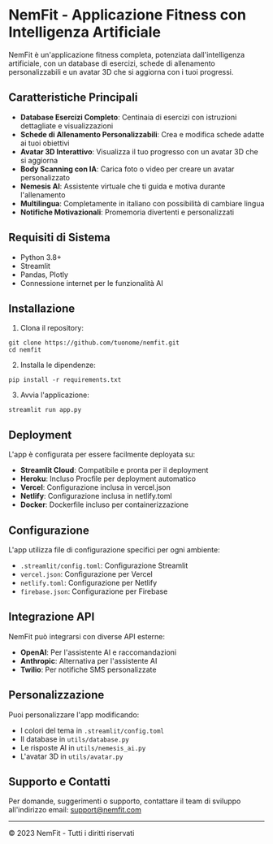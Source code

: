 # NemFit - Applicazione Fitness con Intelligenza Artificiale

NemFit è un'applicazione fitness completa, potenziata dall'intelligenza artificiale, con un database di esercizi, schede di allenamento personalizzabili e un avatar 3D che si aggiorna con i tuoi progressi.

## Caratteristiche Principali

- **Database Esercizi Completo**: Centinaia di esercizi con istruzioni dettagliate e visualizzazioni
- **Schede di Allenamento Personalizzabili**: Crea e modifica schede adatte ai tuoi obiettivi
- **Avatar 3D Interattivo**: Visualizza il tuo progresso con un avatar 3D che si aggiorna
- **Body Scanning con IA**: Carica foto o video per creare un avatar personalizzato
- **Nemesis AI**: Assistente virtuale che ti guida e motiva durante l'allenamento
- **Multilingua**: Completamente in italiano con possibilità di cambiare lingua
- **Notifiche Motivazionali**: Promemoria divertenti e personalizzati

## Requisiti di Sistema

- Python 3.8+
- Streamlit
- Pandas, Plotly
- Connessione internet per le funzionalità AI

## Installazione

1. Clona il repository:
```
git clone https://github.com/tuonome/nemfit.git
cd nemfit
```

2. Installa le dipendenze:
```
pip install -r requirements.txt
```

3. Avvia l'applicazione:
```
streamlit run app.py
```

## Deployment

L'app è configurata per essere facilmente deployata su:

- **Streamlit Cloud**: Compatibile e pronta per il deployment
- **Heroku**: Incluso Procfile per deployment automatico
- **Vercel**: Configurazione inclusa in vercel.json
- **Netlify**: Configurazione inclusa in netlify.toml
- **Docker**: Dockerfile incluso per containerizzazione

## Configurazione

L'app utilizza file di configurazione specifici per ogni ambiente:

- `.streamlit/config.toml`: Configurazione Streamlit
- `vercel.json`: Configurazione per Vercel
- `netlify.toml`: Configurazione per Netlify
- `firebase.json`: Configurazione per Firebase

## Integrazione API

NemFit può integrarsi con diverse API esterne:

- **OpenAI**: Per l'assistente AI e raccomandazioni
- **Anthropic**: Alternativa per l'assistente AI
- **Twilio**: Per notifiche SMS personalizzate

## Personalizzazione

Puoi personalizzare l'app modificando:

- I colori del tema in `.streamlit/config.toml`
- Il database in `utils/database.py`
- Le risposte AI in `utils/nemesis_ai.py`
- L'avatar 3D in `utils/avatar.py`

## Supporto e Contatti

Per domande, suggerimenti o supporto, contattare il team di sviluppo all'indirizzo email: support@nemfit.com

---

© 2023 NemFit - Tutti i diritti riservati